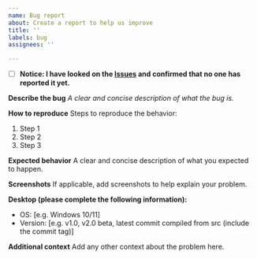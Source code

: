 ```yaml
---
name: Bug report
about: Create a report to help us improve
title: ''
labels: bug
assignees: ''

---
```


- [ ] **Notice: I have looked on the [Issues](https://github.com/Endeade/AppInstaller/issues) and confirmed that no one has reported it yet.**

**Describe the bug**
*A clear and concise description of what the bug is.*

**How to reproduce**
Steps to reproduce the behavior:
1. Step 1
2. Step 2
3. Step 3

**Expected behavior**
A clear and concise description of what you expected to happen.

**Screenshots**
If applicable, add screenshots to help explain your problem.

**Desktop (please complete the following information):**
 - OS: [e.g. Windows 10/11]
 - Version: [e.g. v1.0, v2.0 beta, latest commit compiled from src (include the commit tag)]

**Additional context**
Add any other context about the problem here.
